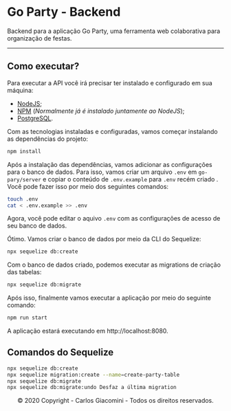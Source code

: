 # Go Party - Backend
Backend para a aplicação Go Party, uma ferramenta web colaborativa para organização de festas.
<hr />

## Como executar?
Para executar a API você irá precisar ter instalado e configurado em sua máquina:
- [NodeJS](https://nodejs.org/);
- [NPM](https://www.npmjs.com/) (_Normalmente já é instalado juntamente ao NodeJS_);
- [PostgreSQL](https://www.postgresql.org/).

Com as tecnologias instaladas e configuradas, vamos começar instalando as dependências do projeto:

```bash
npm install
```

Após a instalação das dependências, vamos adicionar as configurações para o banco de dados. Para isso, vamos criar um arquivo `.env` em `go-pary/server` e copiar o conteúdo de `.env.example` para `.env` recém criado . Você pode fazer isso por meio dos seguintes comandos:

```bash
touch .env
cat < .env.example >> .env
```

Agora, você pode editar o aquivo `.env` com as configurações de acesso de seu banco de dados.

Ótimo. Vamos criar o banco de dados por meio da CLI do Sequelize:

```bash
npx sequelize db:create
```

Com o banco de dados criado, podemos executar as migrations de criação das tabelas:
```bash
npx sequelize db:migrate
```

Após isso, finalmente vamos executar a aplicação por meio do seguinte comando:
```bash
npm run start
```

A aplicação estará executando em http://localhost:8080.

## Comandos do Sequelize

```bash
npx sequelize db:create
npx sequelize migration:create --name=create-party-table
npx sequelize db:migrate
npx sequelize db:migrate:undo Desfaz a última migration
```

<p style="text-align: center;">© 2020 Copyright - Carlos Giacomini - Todos os direitos reservados.</p>
